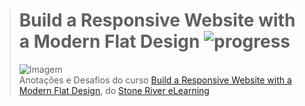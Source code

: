 ># **Build a Responsive Website with a Modern Flat Design** ![progress](http://progressed.io/bar/1?title=completed "progress")
> ![Imagem](https://udemy-images.udemy.com/course/750x422/188692_9c77_5.jpg)  
> Anotações e Desafios do curso [Build a Responsive Website with a Modern Flat Design](https://www.udemy.com/build-responsive-website-designs-with-html5-and-css/), do [Stone River eLearning](https://www.udemy.com/user/marktrego/)

